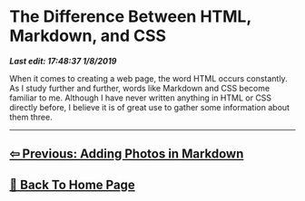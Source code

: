 # The Difference Between HTML, Markdown, and CSS

***Last edit: 17:48:37 1/8/2019***

When it comes to creating a web page, the word HTML occurs constantly. As I study further and further, words like Markdown and CSS become familiar to me. Although I have never written anything in HTML or CSS directly before, I believe it is of great use to gather some information about them three.

----

## **[⇦ Previous: Adding Photos in Markdown](https://angelohyang.github.io/Blog/Jan.%202019/The%20Difference%20Between%20HTML%2C%20Markdown%2C%20and%20CSS)**

## **[🏡 Back To Home Page](https://angelohyang.github.io/Blog/)**